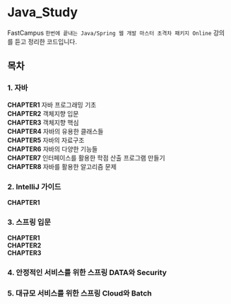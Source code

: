 # Java_Study

FastCampus `한번에 끝내는 Java/Spring 웹 개발 마스터 초격차 패키지 Online`
강의를 듣고 정리한 코드입니다.

## 목차
### 1. 자바
**CHAPTER1** 자바 프로그래밍 기초 </br>
**CHAPTER2** 객체지향 입문 </br>
**CHAPTER3** 객체지향 핵심 </br>
**CHAPTER4** 자바의 유용한 클래스들 </br>
**CHAPTER5** 자바의 자료구조 </br>
**CHAPTER6** 자바의 다양한 기능들 </br>
**CHAPTER7** 인터페이스를 활용한 학점 산출 프로그램 만들기 </br>
**CHAPTER8** 자바를 활용한 알고리즘 문제 </br>

### 2. IntelliJ 가이드 </br>
**CHAPTER1** 

### 3. 스프링 입문
**CHAPTER1**  </br>
**CHAPTER2**  </br>
**CHAPTER3** 

### 4. 안정적인 서비스를 위한 스프링 DATA와 Security

### 5. 대규모 서비스를 위한 스프링 Cloud와 Batch